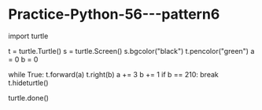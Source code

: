 # Practice-Python-56---pattern6

import turtle

t = turtle.Turtle()
s = turtle.Screen()
s.bgcolor("black")
t.pencolor("green")
a = 0
b = 0

while True:
    t.forward(a)
    t.right(b)
    a += 3
    b += 1
    if b == 210:
        break
    t.hideturtle()

turtle.done()
